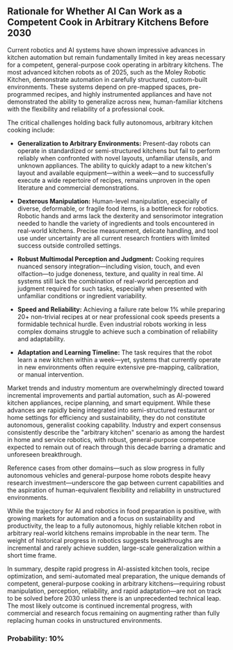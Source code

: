 ## Rationale for Whether AI Can Work as a Competent Cook in Arbitrary Kitchens Before 2030

Current robotics and AI systems have shown impressive advances in kitchen automation but remain fundamentally limited in key areas necessary for a competent, general-purpose cook operating in arbitrary kitchens. The most advanced kitchen robots as of 2025, such as the Moley Robotic Kitchen, demonstrate automation in carefully structured, custom-built environments. These systems depend on pre-mapped spaces, pre-programmed recipes, and highly instrumented appliances and have not demonstrated the ability to generalize across new, human-familiar kitchens with the flexibility and reliability of a professional cook.

The critical challenges holding back fully autonomous, arbitrary kitchen cooking include:

- **Generalization to Arbitrary Environments:** Present-day robots can operate in standardized or semi-structured kitchens but fail to perform reliably when confronted with novel layouts, unfamiliar utensils, and unknown appliances. The ability to quickly adapt to a new kitchen's layout and available equipment—within a week—and to successfully execute a wide repertoire of recipes, remains unproven in the open literature and commercial demonstrations.

- **Dexterous Manipulation:** Human-level manipulation, especially of diverse, deformable, or fragile food items, is a bottleneck for robotics. Robotic hands and arms lack the dexterity and sensorimotor integration needed to handle the variety of ingredients and tools encountered in real-world kitchens. Precise measurement, delicate handling, and tool use under uncertainty are all current research frontiers with limited success outside controlled settings.

- **Robust Multimodal Perception and Judgment:** Cooking requires nuanced sensory integration—including vision, touch, and even olfaction—to judge doneness, texture, and quality in real time. AI systems still lack the combination of real-world perception and judgment required for such tasks, especially when presented with unfamiliar conditions or ingredient variability.

- **Speed and Reliability:** Achieving a failure rate below 1% while preparing 20+ non-trivial recipes at or near professional cook speeds presents a formidable technical hurdle. Even industrial robots working in less complex domains struggle to achieve such a combination of reliability and adaptability.

- **Adaptation and Learning Timeline:** The task requires that the robot learn a new kitchen within a week—yet, systems that currently operate in new environments often require extensive pre-mapping, calibration, or manual intervention.

Market trends and industry momentum are overwhelmingly directed toward incremental improvements and partial automation, such as AI-powered kitchen appliances, recipe planning, and smart equipment. While these advances are rapidly being integrated into semi-structured restaurant or home settings for efficiency and sustainability, they do not constitute autonomous, generalist cooking capability. Industry and expert consensus consistently describe the "arbitrary kitchen" scenario as among the hardest in home and service robotics, with robust, general-purpose competence expected to remain out of reach through this decade barring a dramatic and unforeseen breakthrough.

Reference cases from other domains—such as slow progress in fully autonomous vehicles and general-purpose home robots despite heavy research investment—underscore the gap between current capabilities and the aspiration of human-equivalent flexibility and reliability in unstructured environments.

While the trajectory for AI and robotics in food preparation is positive, with growing markets for automation and a focus on sustainability and productivity, the leap to a fully autonomous, highly reliable kitchen robot in arbitrary real-world kitchens remains improbable in the near term. The weight of historical progress in robotics suggests breakthroughs are incremental and rarely achieve sudden, large-scale generalization within a short time frame.

In summary, despite rapid progress in AI-assisted kitchen tools, recipe optimization, and semi-automated meal preparation, the unique demands of competent, general-purpose cooking in arbitrary kitchens—requiring robust manipulation, perception, reliability, and rapid adaptation—are not on track to be solved before 2030 unless there is an unprecedented technical leap. The most likely outcome is continued incremental progress, with commercial and research focus remaining on augmenting rather than fully replacing human cooks in unstructured environments.

### Probability: 10%